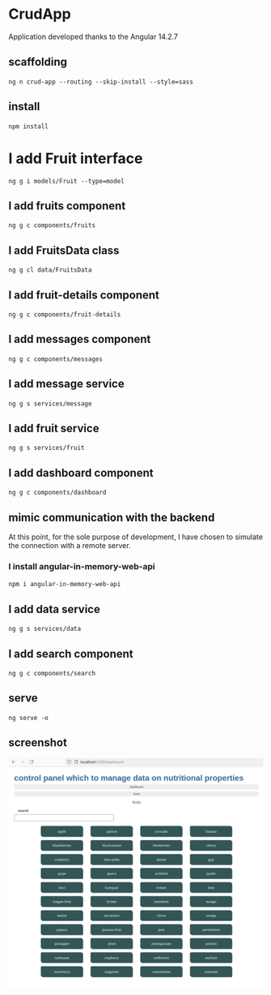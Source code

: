 # CrudApp

Application developed thanks to the Angular 14.2.7

## scaffolding

```shell
ng n crud-app --routing --skip-install --style=sass
```

## install

```shell
npm install
```

# I add Fruit interface

```shell
ng g i models/Fruit --type=model
```

## I add fruits component

```shell
ng g c components/fruits
```

## I add FruitsData class

```shell
ng g cl data/FruitsData
```

## I add fruit-details component

```shell
ng g c components/fruit-details
```

## I add messages component

```shell
ng g c components/messages
```

## I add message service

```shell
ng g s services/message
```

## I add fruit service

```shell
ng g s services/fruit
```

## I add dashboard component

```shell
ng g c components/dashboard
```

## mimic communication with the backend

At this point, for the sole purpose of development, I have chosen to simulate the connection with a remote server.

### I install angular-in-memory-web-api

```shell
npm i angular-in-memory-web-api
```

## I add data service

```shell
ng g s services/data
```

## I add search component

```shell
ng g c components/search
```

## serve

```shell
ng serve -o
```

## screenshot

![control panel of fruits crud-app](https://github.com/paolomococci/angular-frontend-workshop/blob/main/screenshots/crud-app_screenshot_2022-09-16.png)
